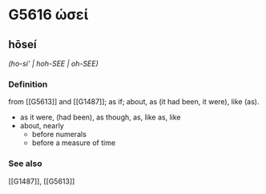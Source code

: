 # G5616 ὡσεί

## hōseí

_(ho-si' | hoh-SEE | oh-SEE)_

### Definition

from [[G5613]] and [[G1487]]; as if; about, as (it had been, it were), like (as).

- as it were, (had been), as though, as, like as, like
- about, nearly
  - before numerals
  - before a measure of time

### See also

[[G1487]], [[G5613]]

